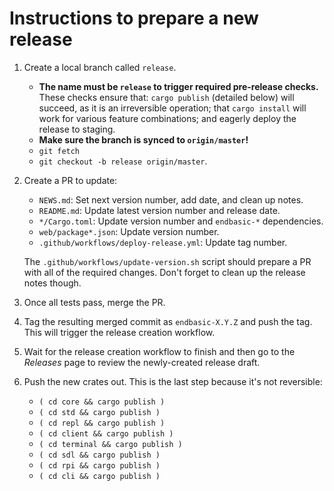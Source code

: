 # Instructions to prepare a new release

1.  Create a local branch called `release`.

    *   **The name must be `release` to trigger required pre-release checks.**
        These checks ensure that: `cargo publish` (detailed below) will succeed,
        as it is an irreversible operation; that `cargo install` will work
        for various feature combinations; and eagerly deploy the release to
        staging.
    *   **Make sure the branch is synced to `origin/master`!**
    *   `git fetch`
    *   `git checkout -b release origin/master`.

1.  Create a PR to update:

    *   `NEWS.md`: Set next version number, add date, and clean up notes.
    *   `README.md`: Update latest version number and release date.
    *   `*/Cargo.toml`: Update version number and `endbasic-*` dependencies.
    *   `web/package*.json`: Update version number.
    *   `.github/workflows/deploy-release.yml`: Update tag number.

    The `.github/workflows/update-version.sh` script should prepare a PR with
    all of the required changes. Don't forget to clean up the release notes
    though.

1.  Once all tests pass, merge the PR.

1.  Tag the resulting merged commit as `endbasic-X.Y.Z` and push the tag. This
    will trigger the release creation workflow.

1.  Wait for the release creation workflow to finish and then go to the
    *Releases* page to review the newly-created release draft.

1.  Push the new crates out. This is the last step because it's not reversible:

    *   `( cd core && cargo publish )`
    *   `( cd std && cargo publish )`
    *   `( cd repl && cargo publish )`
    *   `( cd client && cargo publish )`
    *   `( cd terminal && cargo publish )`
    *   `( cd sdl && cargo publish )`
    *   `( cd rpi && cargo publish )`
    *   `( cd cli && cargo publish )`
